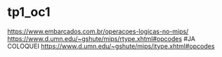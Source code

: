 # tp1_oc1

https://www.embarcados.com.br/operacoes-logicas-no-mips/
https://www.d.umn.edu/~gshute/mips/rtype.xhtml#opcodes #JA COLOQUEI
https://www.d.umn.edu/~gshute/mips/itype.xhtml#opcodes
